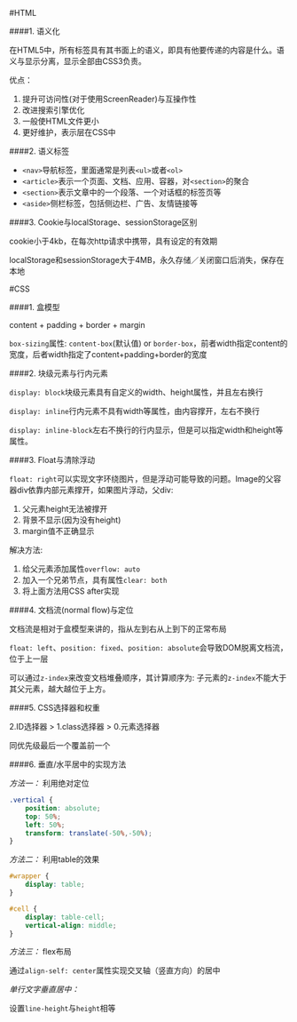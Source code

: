 #HTML

####1. 语义化

在HTML5中，所有标签具有其书面上的语义，即具有他要传递的内容是什么。语义与显示分离，显示全部由CSS3负责。

优点：
1. 提升可访问性(对于使用ScreenReader)与互操作性
2. 改进搜索引擎优化
3. 一般使HTML文件更小
4. 更好维护，表示层在CSS中

####2. 语义标签

*  `<nav>`导航标签，里面通常是列表`<ul>`或者`<ol>`
*  `<article>`表示一个页面、文档、应用、容器，对`<section>`的聚合
*  `<section>`表示文章中的一个段落、一个对话框的标签页等
*  `<aside>`侧栏标签，包括侧边栏、广告、友情链接等

####3. Cookie与localStorage、sessionStorage区别

cookie小于4kb，在每次http请求中携带，具有设定的有效期

localStorage和sessionStorage大于4MB，永久存储／关闭窗口后消失，保存在本地

#CSS

####1. 盒模型

content + padding + border + margin

`box-sizing`属性: `content-box`(默认值) or `border-box`，前者width指定content的宽度，后者width指定了content+padding+border的宽度

####2. 块级元素与行内元素

`display: block`块级元素具有自定义的width、height属性，并且左右换行

`display: inline`行内元素不具有width等属性，由内容撑开，左右不换行

`display: inline-block`左右不换行的行内显示，但是可以指定width和height等属性。

####3. Float与清除浮动

`float: right`可以实现文字环绕图片，但是浮动可能导致的问题。Image的父容器div依靠内部元素撑开，如果图片浮动，父div:
1. 父元素height无法被撑开
2. 背景不显示(因为没有height)
3. margin值不正确显示

解决方法:
1. 给父元素添加属性`overflow: auto`
2. 加入一个兄弟节点，具有属性`clear: both`
3. 将上面方法用CSS after实现

####4. 文档流(normal flow)与定位

文档流是相对于盒模型来讲的，指从左到右从上到下的正常布局

`float: left`、`position: fixed`、`position: absolute`会导致DOM脱离文档流，位于上一层

可以通过`z-index`来改变文档堆叠顺序，其计算顺序为: 子元素的`z-index`不能大于其父元素，越大越位于上方。

####5. CSS选择器和权重

2.ID选择器 > 1.class选择器 > 0.元素选择器

同优先级最后一个覆盖前一个

####6. 垂直/水平居中的实现方法

*方法一：* 利用绝对定位
```css
.vertical {
    position: absolute;
    top: 50%;
    left: 50%;
    transform: translate(-50%,-50%);
}
```

*方法二：* 利用table的效果
```css
#wrapper {
    display: table;
}

#cell {
    display: table-cell;
    vertical-align: middle;
}
```

*方法三：* flex布局

通过`align-self: center`属性实现交叉轴（竖直方向）的居中

*单行文字垂直居中：*

设置`line-height`与`height`相等
